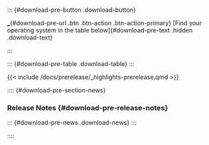 ::: {#download-pre-button .download-button}
<div>

[\_](_ "Download Quarto"){#download-pre-url .btn .btn-action .btn-action-primary}
[Find your operating system in the table below]{#download-pre-text .hidden .download-text}

</div>
:::

::: {#download-pre-table .download-table}
:::


{{< include /docs/prerelease/_highlights-prerelease.qmd >}}

:::: {#download-pre-section-news}

### Release Notes {#download-pre-release-notes}

::: {#download-pre-news .download-news}
:::

::::

